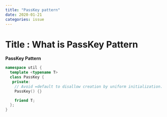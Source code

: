 ```yaml
---
title: "PassKey pattern"
date: 2020-01-21
categories: issue
---
```


# Title : What is PassKey Pattern

**PassKey Pattern**

```c++
namespace util {
  template <typename T>
  class PassKey {
   private:
    // Avoid =default to disallow creation by uniform initialization.
    PassKey() {}

    friend T;
  };
}
```
